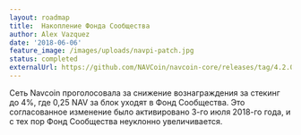 ```yaml
---
layout: roadmap
title:  Накопление Фонда Сообщества
author: Alex Vazquez
date: '2018-06-06'
feature_image: /images/uploads/navpi-patch.jpg
status: completed
externalUrl: https://github.com/NAVCoin/navcoin-core/releases/tag/4.2.0/
---
```


Сеть Navcoin проголосовала за снижение вознаграждения за стекинг до 4%, где 0,25 NAV за блок уходят в Фонд Сообщества. Это согласованное изменение было активировано 3-го июля 2018-го года, и с тех пор Фонд Сообщества неуклонно&nbsp;увеличивается.
